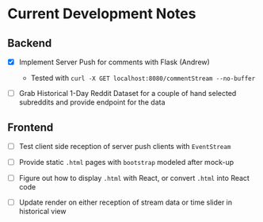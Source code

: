 Current Development Notes
=========================

## Backend

- [x] Implement Server Push for comments with Flask (Andrew)
    * Tested with `curl -X GET localhost:8080/commentStream --no-buffer`

- [ ] Grab Historical 1-Day Reddit Dataset for a couple of hand selected subreddits and provide endpoint for the data

## Frontend

- [ ] Test client side reception of server push clients with `EventStream`

- [ ] Provide static `.html` pages with `bootstrap` modeled after mock-up

- [ ] Figure out how to display `.html` with React, or convert `.html` into React code

- [ ] Update render on either reception of stream data or time slider in historical view
